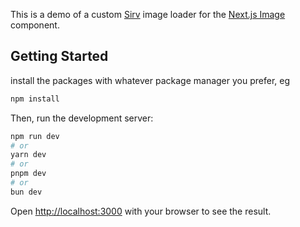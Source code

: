This is a demo of a custom [Sirv](https://sirv.com) image loader for the [Next.js Image](https://nextjs.org/docs/pages/api-reference/components/image) component.

## Getting Started
install the packages with whatever package manager you prefer, eg

```bash
npm install
```

Then, run the development server:

```bash
npm run dev
# or
yarn dev
# or
pnpm dev
# or
bun dev
```

Open [http://localhost:3000](http://localhost:3000) with your browser to see the result.


